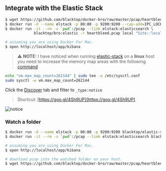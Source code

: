 Integrate with the Elastic Stack
--------------------------------

```bash
$ wget https://github.com/blacktop/docker-bro/raw/master/pcap/heartbleed.pcap
$ docker run -d --name elstack -p 80:80 -p 9200:9200 --cap-add=IPC_LOCK --ulimit memlock=-1:-1 --ulimit nofile=65536:65536 -e ES_JAVA_OPTS="-Xms5g -Xmx5g" blacktop/elastic-stack
$ docker run -it --rm -v `pwd`:/pcap --link elstack:elasticsearch \
             blacktop/bro:elastic -r heartbleed.pcap local "Site::local_nets += { 192.168.11.0/24 }"

# assuming you are using Docker For Mac.             
$ open http://localhost/app/kibana  
```

> :warning: **NOTE:** I have noticed when running [elastic-stack](https://github.com/blacktop/docker-elastic-stack) on a **linux** host you need to increase the memory map areas with the following [command](https://www.elastic.co/guide/en/elasticsearch/reference/current/docker.html#docker-cli-run-prod-mode)

```bash
echo "vm.max_map_count=262144" | sudo tee -a /etc/sysctl.conf
sudo sysctl -w vm.max_map_count=262144
```

<!-- Configure the Bro index pattern

![index](imgs/index.png) -->

Click the [Discover](http://localhost/app/kibana#/discover) tab and filter to `_type:notice`

> Shortcut: [https://goo.gl/4Sh9UP](https://goo.gl/4Sh9UP)

![notice](imgs/notice.png)

### Watch a folder

```bash
$ docker run -d --name elstack -p 80:80 -p 9200:9200 blacktop/elastic-stack
$ docker run -it --rm -v `pwd`:/pcap --link elstack:elasticsearch blacktop/bro:elastic bro-watch

# assuming you are using Docker For Mac.             
$ open http://localhost/app/kibana

# download pcap into the watched folder on your host.  
$ wget https://github.com/blacktop/docker-bro/raw/master/pcap/heartbleed.pcap
```

